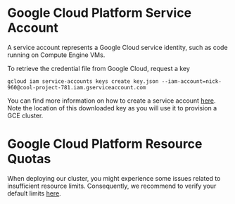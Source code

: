 # Google Cloud Platform Service Account

A service account represents a Google Cloud service identity, such as code running on Compute Engine VMs.

To retrieve the credential file from Google Cloud, request a key

```
gcloud iam service-accounts keys create key.json --iam-account=nick-960@cool-project-781.iam.gserviceaccount.com
```
You can find more information on how to create a service account [here](https://cloud.google.com/compute/docs/access/create-enable-service-accounts-for-instances). Note the location of this downloaded key as you will use it to provision a GCE cluster.

# Google Cloud Platform Resource Quotas

When deploying our cluster, you might experience some issues related to insufficient  resource limits. Consequently, we recommend to verify your default limits [here](https://cloud.google.com/compute/quotas).
